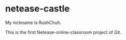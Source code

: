 # netease-castle
My nickname is RushChuh.

This is the first Netease-online-classroom project of Git.
